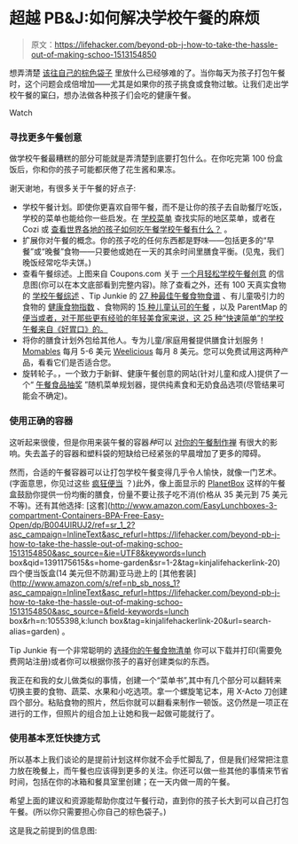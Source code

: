 # 超越 PB&J:如何解决学校午餐的麻烦

> 原文：<https://lifehacker.com/beyond-pb-j-how-to-take-the-hassle-out-of-making-schoo-1513154850>

想弄清楚 [该往自己的棕色袋子](https://lifehacker.com/how-can-i-upgrade-my-brown-bag-lunch-5935300) 里放什么已经够难的了。当你每天为孩子打包午餐时，这个问题会成倍增加——尤其是如果你的孩子挑食或食物过敏。让我们走出学校午餐的窠臼，想办法做各种孩子们会吃的健康午餐。

Watch

### 寻找更多午餐创意

做学校午餐最糟糕的部分可能就是弄清楚到底要打包什么。在你吃完第 100 份盒饭后，你和你的孩子可能都厌倦了花生酱和果冻。

谢天谢地，有很多关于午餐的好点子:

*   学校午餐计划。即使你更喜欢自带午餐，而不是让你的孩子去自助餐厅吃饭，学校的菜单也能给你一些启发。在 [学校菜单](http://www.schoolmenu.com/) 查找实际的地区菜单，或者在 Cozi 或 [查看世界各地的孩子如何吃午餐学校午餐有什么？](http://whatsforschoollunch.blogspot.com/) 。
*   扩展你对午餐的概念。你的孩子吃的任何东西都是野味——包括更多的“早餐”或“晚餐”食物——只要他或她在一天的其余时间里膳食平衡。(见鬼，我们晚饭经常吃华夫饼。)
*   查看午餐综述。上图来自 Coupons.com 关于 [一个月轻松学校午餐创意](http://www.coupons.com/blog/easy-school-lunch-ideas-infographic/) 的信息图(你可以在本文底部看到完整内容)。除了查看之外，还有 100 天真实食物的 [学校午餐综述](http://www.100daysofrealfood.com/2012/04/19/school-lunch-roundup/) 、Tip Junkie 的 [27 种最佳午餐食物食谱](http://www.tipjunkie.com/post/lunch-foods/) 、有儿童吸引力的食物的 [健康食物指数](http://foodwithkidappeal.com/real-food-recipe-index/) 、食物网的 [15 种儿童认可的午餐](http://www.foodnetwork.com/recipes/photos/15-kid-approved-lunches.html) ，以及 ParentMap 的 [便当或者，对于那些更有经验的年轻美食家来说，这 25 种“快速简单”的学校午餐来自《好胃口》的。](http://www.parentmap.com/article/20-great-lunch-box-ideas-for-kids)
*   将你的膳食计划外包给其他人。专为儿童/家庭用餐提供膳食计划服务！ [Momables](http://www.momables.com/) 每月 5-6 美元 [Weelicious](http://weelicious.com/school-lunches/) 每月 8 美元。您可以免费试用这两种产品，看看它们是否适合您。
*   旋转轮子。，一个致力于新鲜、健康午餐创意的网站(针对儿童和成人)提供了一个“ [午餐食品抽奖](http://www.lunchtaker.com/food_finder_surprise.php) ”随机菜单规划器，提供纯素食和无奶食品选项(尽管结果可能会不确定)。

### 使用正确的容器

这听起来很傻，但是你用来装午餐的容器*种*可以 [对你的午餐制作禅](https://lifehacker.com/the-best-bags-containers-and-boxes-to-upgrade-your-br-915843552) 有很大的影响。失去盖子的容器和塑料袋的短缺给已经紧张的早晨增加了更多的障碍。

然而，合适的午餐容器可以让打包学校午餐变得几乎令人愉快，就像一门艺术。(字面意思，你见过这些 [疯狂便当](http://www.hongkiat.com/blog/creative-and-interesting-bento-boxes/) ？)此外，像上面显示的 [PlanetBox](http://planetbox.com/) 这样的午餐盒鼓励你提供一份均衡的膳食，份量不要让孩子吃不消(价格从 35 美元到 75 美元不等)。还有其他选择: [这套](http://www.amazon.com/EasyLunchboxes-3-compartment-Containers-BPA-Free-Easy-Open/dp/B004UIRUJ2/ref=sr_1_2?asc_campaign=InlineText&asc_refurl=https://lifehacker.com/beyond-pb-j-how-to-take-the-hassle-out-of-making-schoo-1513154850&asc_source=&ie=UTF8&keywords=lunch box&qid=1391175615&s=home-garden&sr=1-2&tag=kinjalifehackerlink-20) 四个便当饭盒(14 美元但不防漏)亚马逊上的 [其他套装](http://www.amazon.com/s/ref=nb_sb_noss_1?asc_campaign=InlineText&asc_refurl=https://lifehacker.com/beyond-pb-j-how-to-take-the-hassle-out-of-making-schoo-1513154850&asc_source=&field-keywords=lunch box&rh=n:1055398,k:lunch box&tag=kinjalifehackerlink-20&url=search-alias=garden) 。

Tip Junkie 有一个非常聪明的 [选择你的午餐食物清单](http://www.tipjunkie.com/post/lunch-foods/) 你可以下载并打印(需要免费网站注册)或者你可以根据你孩子的喜好创建类似的东西。

我正在和我的女儿做类似的事情，创建一个“菜单书”,其中有几个部分可以翻转来切换主要的食物、蔬菜、水果和小吃选项。拿一个螺旋笔记本，用 X-Acto 刀创建四个部分。粘贴食物的照片，然后你就可以翻看来制作一顿饭。这仍然是一项正在进行的工作，但照片的组合加上让她和我一起做可能就行了。

### 使用基本烹饪快捷方式

所以基本上我们谈论的是提前计划这样你就不会手忙脚乱了，但是我们经常把注意力放在晚餐上，而午餐也应该得到更多的关注。你还可以做一些其他的事情来节省时间，包括在你的冰箱和餐具室里创建；在一天内做一周的午餐。

希望上面的建议和资源能帮助你度过午餐行动，直到你的孩子长大到可以自己打包午餐。(所以你只需要担心你自己的棕色袋子。)

这是我之前提到的信息图: